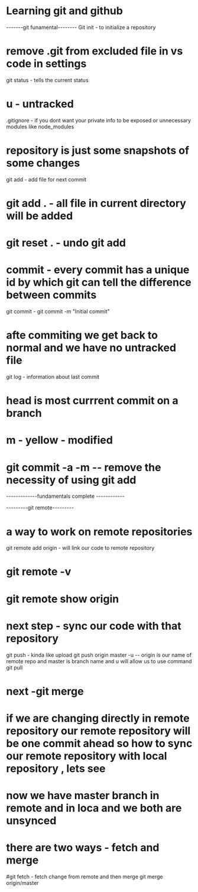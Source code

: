 # Learning git and github 
-------git funamental--------
Git init - to initialize a repository
# remove .git from excluded file in vs code in settings
git status - tells the current status
# u - untracked
.gitignore - if you dont want your private info to be exposed or unnecessary modules like node_modules
# repository is just some snapshots of some changes
git add - add file for next commit
# git add . - all file in current directory will be added
# git reset . - undo git add

# commit - every commit has a unique id by which git can tell the difference between commits

git commit - git commit -m "Initial commit"
# afte commiting we get back to normal and we have no untracked file

git log - information about last commit
# head is most currrent commit on a branch

# m - yellow - modified
# git commit -a -m -- remove the necessity of using git add 

-------------fundamentals complete ------------

---------git remote---------
# a way to work on remote repositories
git remote add origin <url> - will link our code to remote repository

# git remote -v
# git remote show origin

# next step - sync our code with that repository
git push - kinda like upload
git push origin master -u -- origin is our name of remote repo and master is branch name and u will allow us to use command git pull 


# next -git merge
# if we are changing directly in remote repository our remote repository will be one commit ahead so how to sync our remote repository with local repository , lets see

# now we have master branch in remote and in loca and we both are unsynced
# there are two ways - fetch and merge
#git fetch - fetch change from remote and then merge
git merge origin/master
